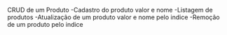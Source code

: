 CRUD de um Produto
-Cadastro do produto
valor e nome
-Listagem de produtos
-Atualização de um produto
valor e nome pelo indice
-Remoção de um produto
pelo indice
